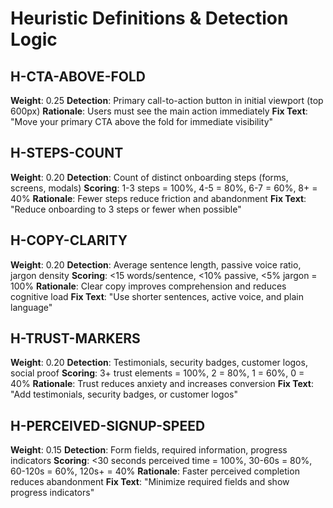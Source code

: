 # Heuristic Definitions & Detection Logic

## H-CTA-ABOVE-FOLD
**Weight**: 0.25
**Detection**: Primary call-to-action button in initial viewport (top 600px)
**Rationale**: Users must see the main action immediately
**Fix Text**: "Move your primary CTA above the fold for immediate visibility"

## H-STEPS-COUNT
**Weight**: 0.20
**Detection**: Count of distinct onboarding steps (forms, screens, modals)
**Scoring**: 1-3 steps = 100%, 4-5 = 80%, 6-7 = 60%, 8+ = 40%
**Rationale**: Fewer steps reduce friction and abandonment
**Fix Text**: "Reduce onboarding to 3 steps or fewer when possible"

## H-COPY-CLARITY
**Weight**: 0.20
**Detection**: Average sentence length, passive voice ratio, jargon density
**Scoring**: <15 words/sentence, <10% passive, <5% jargon = 100%
**Rationale**: Clear copy improves comprehension and reduces cognitive load
**Fix Text**: "Use shorter sentences, active voice, and plain language"

## H-TRUST-MARKERS
**Weight**: 0.20
**Detection**: Testimonials, security badges, customer logos, social proof
**Scoring**: 3+ trust elements = 100%, 2 = 80%, 1 = 60%, 0 = 40%
**Rationale**: Trust reduces anxiety and increases conversion
**Fix Text**: "Add testimonials, security badges, or customer logos"

## H-PERCEIVED-SIGNUP-SPEED
**Weight**: 0.15
**Detection**: Form fields, required information, progress indicators
**Scoring**: <30 seconds perceived time = 100%, 30-60s = 80%, 60-120s = 60%, 120s+ = 40%
**Rationale**: Faster perceived completion reduces abandonment
**Fix Text**: "Minimize required fields and show progress indicators"